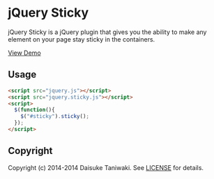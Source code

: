 # jQuery Sticky

jQuery Sticky is a jQuery plugin that gives you the ability to make any element on your page stay sticky in the containers.

[View Demo](http://www.dtaniwaki.com/jquery-sticky/example.html)

## Usage

```html
<script src="jquery.js"></script>
<script src="jquery.sticky.js"></script>
<script>
  $(function(){
    $("#sticky").sticky();
  });
</script>
```

## Copyright

Copyright (c) 2014-2014 Daisuke Taniwaki. See [LICENSE](https://github.com/dtaniwaki/jquery-sticky/blob/master/LICENSE.md) for details.
